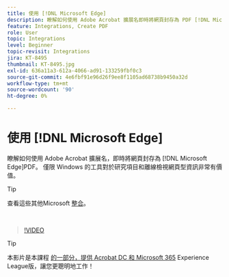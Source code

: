 ```yaml
---
title: 使用 [!DNL Microsoft Edge]
description: 瞭解如何使用 Adobe Acrobat 擴展名即時將網頁封存為 PDF [!DNL Microsoft Edge]
feature: Integrations, Create PDF
role: User
topic: Integrations
level: Beginner
topic-revisit: Integrations
jira: KT-8495
thumbnail: KT-8495.jpg
exl-id: 636a11a3-612a-4066-ad91-133259fbf0c3
source-git-commit: 4e6fbf91e96d26f9ee8f1105ad68738b9450a32d
workflow-type: tm+mt
source-wordcount: '90'
ht-degree: 0%

---
```


# 使用 [!DNL Microsoft Edge]

瞭解如何使用 Adobe Acrobat 擴展名，即時將網頁封存為 [!DNL Microsoft Edge]PDF。 僅限 Windows 的工具對於研究項目和離線檢視網頁型資訊非常有價值。

>[!TIP]
>
>查看這些其他Microsoft [整合](../integrate/integrate-overview.md#microsoft)。

<br>

>[!VIDEO](https://video.tv.adobe.com/v/337248?quality=12&learn=on&hidetitle=true)

>[!TIP]
>
>本影片是本課程 [的一部分，提供 Acrobat DC 和 Microsoft 365](https://experienceleague.adobe.com/?recommended=Acrobat-U-1-2021.microsoft365) Experience League版，讓您更聰明地工作！
